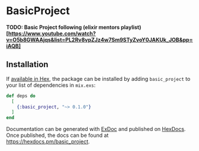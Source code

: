 # BasicProject

**TODO: Basic Project following (elixir mentors playlist)[https://www.youtube.com/watch?v=O5b8GWAAjqs&list=PL2Rv8vpZJz4w7Sm9STyZvoY0JAKUk_JOB&pp=iAQB]**

## Installation

If [available in Hex](https://hex.pm/docs/publish), the package can be installed
by adding `basic_project` to your list of dependencies in `mix.exs`:

```elixir
def deps do
  [
    {:basic_project, "~> 0.1.0"}
  ]
end
```

Documentation can be generated with [ExDoc](https://github.com/elixir-lang/ex_doc)
and published on [HexDocs](https://hexdocs.pm). Once published, the docs can
be found at <https://hexdocs.pm/basic_project>.

